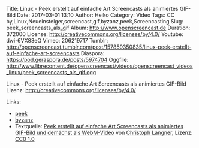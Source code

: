 Title: Linux - Peek erstellt auf einfache Art Screencasts als animiertes GIF-Bild
Date: 2017-03-01 13:10
Author: Heiko
Category: Video
Tags: CC by,Linux,Neueinsteiger,screencast,gif,byzanz,peek,Screencasting
Slug: peek_screencasts_als_gif
Album: http://www.openscreencast.de
Duration: 372000
License: http://creativecommons.org/licenses/by/4.0/
Youtube: dwi-6VX83eQ
Vimeo: 206219717
Tumblr: http://openscreencast.tumblr.com/post/157859350835/linux-peek-erstellt-auf-einfache-art-screencasts
Diaspora: https://pod.geraspora.de/posts/5974704
Oggfile: http://www.librecontent.de/openscreencast/videos/openscreencast_videos_linux/peek_screencasts_als_gif.ogg

Linux - Peek erstellt auf einfache Art Screencasts als animiertes GIF-Bild  
Lizenz: <http://creativecommons.org/licenses/by/4.0/>  
  

Links:

  * [peek](https://github.com/phw/peek)
  * [byzanz](https://github.com/GNOME/byzanz)
  * Textquelle: [Peek erstellt auf einfache Art Screencasts als animiertes GIF-Bild und demächst als WebM-Video](https://linuxundich.de/gnu-linux/peek-erstellt-auf-einfache-art-screencasts-als-animiertes-gif-bild-und-demaechst-als-webm-video/) von [Christoph Langner](http://linuxundich.de/), Lizenz: [CC0 1.0](http://creativecommons.org/publicdomain/zero/1.0/)

